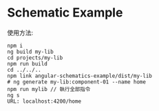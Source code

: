 # Schematic Example

使用方法:
```shell
npm i
ng build my-lib
cd projects/my-lib
npm run build
cd ../../..
npm link angular-schematics-example/dist/my-lib
# ng generate my-lib:component-01 --name home
npm run mylib // 執行全部指令
ng s
URL: localhost:4200/home
```

